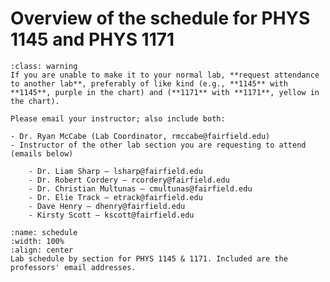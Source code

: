 # Overview of the schedule for PHYS 1145 and PHYS 1171


```{admonition} Lab Attendance Procedure
:class: warning
If you are unable to make it to your normal lab, **request attendance to another lab**, preferably of like kind (e.g., **1145** with **1145**, purple in the chart) and (**1171** with **1171**, yellow in the chart).

Please email your instructor; also include both:

- Dr. Ryan McCabe (Lab Coordinator, rmccabe@fairfield.edu)  
- Instructor of the other lab section you are requesting to attend (emails below)

    - Dr. Liam Sharp – lsharp@fairfield.edu
    - Dr. Robert Cordery – rcordery@fairfield.edu
    - Dr. Christian Multunas – cmultunas@fairfield.edu
    - Dr. Elie Track – etrack@fairfield.edu
    - Dave Henry – dhenry@fairfield.edu
    - Kirsty Scott – kscott@fairfield.edu

```



```{figure} ScheduleFigures/2025_Fall_LabSchedulePrintoutTimes_1145L_1171L_v3.jpg
:name: schedule
:width: 100%
:align: center
Lab schedule by section for PHYS 1145 & 1171. Included are the professors' email addresses.
```